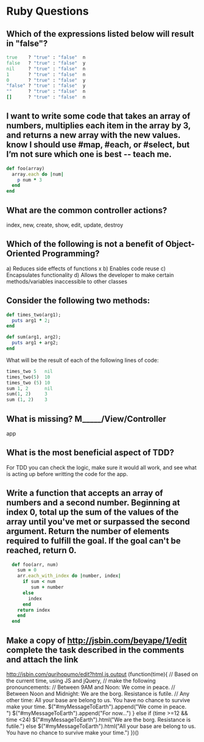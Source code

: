 # Ruby Questions

## Which of the expressions listed below will result in "false"?
```ruby
true    ? "true" : "false"  n
false   ? "true" : "false"  y
nil     ? "true" : "false"  n
1       ? "true" : "false"  n
0       ? "true" : "false"  y
"false" ? "true" : "false"  y
""      ? "true" : "false"  n
[]      ? "true" : "false"  n
```
## I want to write some code that takes an array of numbers, multiplies each item in the array by 3, and returns a new array with the new values. know I should use #map, #each, or #select, but I’m not sure which one is best -- teach me.

```ruby
def foo(array)
  array.each do |num|
    p num * 3
  end
end
```

## What are the common controller actions?

index, new, create, show, edit, update, destroy

## Which of the following is not a benefit of Object-Oriented Programming?

a) Reduces side effects of functions  x
b) Enables code reuse
c) Encapsulates functionality
d) Allows the developer to make certain methods/variables inaccessible to other classes

## Consider the following two methods:
```ruby
def times_two(arg1);
  puts arg1 * 2;
end

def sum(arg1, arg2);
  puts arg1 + arg2;
end
```
What will be the result of each of the following lines of code:
```ruby
times_two 5   nil
times_two(5)  10
times_two (5) 10
sum 1, 2      nil
sum(1, 2)     3
sum (1, 2)    3
```

## What is missing? M_____/View/Controller

  app

## What is the most beneficial aspect of TDD?

  For TDD you can check the logic, make sure it would all work, and see what is acting up before writting the code for the app.

## Write a function that accepts an array of numbers and a second number. Beginning at index 0, total up the sum of the values of the array until you've met or surpassed the second argument. Return the number of elements required to fulfill the goal. If the goal can't be reached, return 0.

```ruby
  def foo(arr, num)
    sum = 0
    arr.each_with_index do |number, index|
      if sum < num
         sum + number
      else 
        index
      end
    return index
    end
  end
  ```
      
  
    

## Make a copy of http://jsbin.com/beyape/1/edit complete the task described in the comments and attach the link

http://jsbin.com/qurihopumo/edit?html,js,output
(function(time){
  // Based on the current time, using JS and jQuery, 
  // make the following pronouncements:
  // Between 9AM and Noon: We come in peace.
  // Between Noon and Midnight: We are the borg. Resistance is futile.
  // Any other time: All your base are belong to us. You have no chance to survive make your time.
  $("#myMessageToEarth").append("We come in peace.<br>")
    $("#myMessageToEarth").append("For now...")
    }
  else if (time >=12 && time <24)
    $("#myMessageToEarth").html("We are the borg. Resistance is futile.")
  else
    $("#myMessageToEarth").html("All your base are belong to us. You have no chance to survive make your time.")
})()

